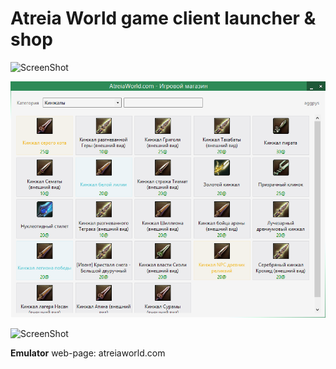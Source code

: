 # Atreia World game client launcher & shop

![ScreenShot](https://raw.githubusercontent.com/aggpys/Atreia-World/tree/master/Screenshots/s-main.png)

![ScreenShot](https://raw.githubusercontent.com/aggpys/Atreia-World/master/Screenshots/s-shop.png)

![ScreenShot](https://raw.githubusercontent.com/aggpys/Atreia-World/tree/master/Screenshots/s-buy.png)

**Emulator** web-page: atreiaworld.com
